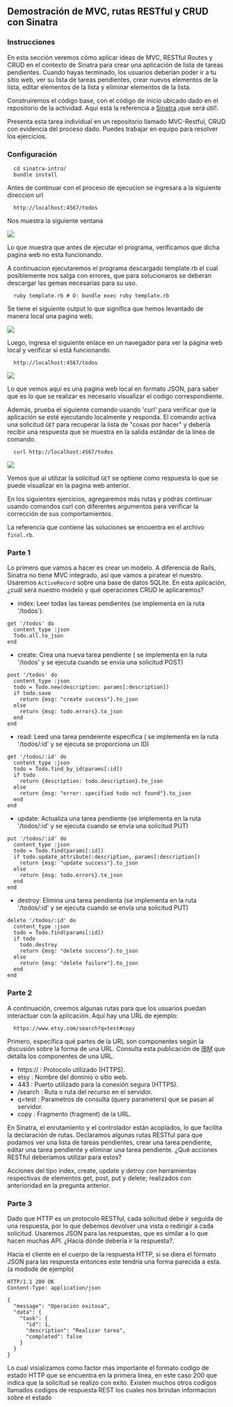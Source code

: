## Demostración de MVC, rutas RESTful y CRUD con Sinatra 


### Instrucciones

En esta sección veremos cómo aplicar ideas de MVC, RESTful Routes y CRUD en el contexto de Sinatra para crear una aplicación de lista de tareas pendientes. 
Cuando hayas terminado, los usuarios deberían poder ir a tu sitio web, ver su lista de tareas pendientes, crear nuevos elementos de la lista, editar elementos de la lista y eliminar elementos de la lista.

Construiremos el código base, con el código de inicio ubicado dado en el repositorio de la actividad. Aquí está la referencia a [Sinatra](https://sinatrarb.com/intro.html) ¡que será útil!.

Presenta esta tarea individual en un repositorio llamado MVC-Restful, CRUD con evidencia del proceso dado. Puedes trabajar en equipo para resolver los ejercicios.

### Configuración

```
  cd sinatra-intro/
  bundle install
```
Antes de continuar con el proceso de ejecucion se ingresara a la siguiente direccion url
```
  http://localhost:4567/todos
```
Nos muestra la siguiente ventana

![](https://github.com/Kinartb/CC3S2/blob/main/MVC-Restful/imagenes/part1.png)

Lo que muestra que antes de ejecutar el programa, verificamos que dicha pagina web no esta funcionando.

A continuacion ejecutaremos el programa descargado template.rb el cual posiblemente nos salga con errores, que para solucionaros se deberan descargar las gemas necesarias para su uso.

```
  ruby template.rb # O: bundle exec ruby template.rb
```

Se tiene el siguiente output lo que significa que hemos levantado de manera local una pagina web.

![](https://github.com/Kinartb/CC3S2/blob/main/MVC-Restful/imagenes/part2.png)

 
Luego, ingresa el siguiente enlace en un navegador para ver la página web local y verificar si está funcionando.

```
  http://localhost:4567/todos
```


![](https://github.com/Kinartb/CC3S2/blob/main/MVC-Restful/imagenes/part3.png)

Lo que vemos aqui es una pagina web local en formato JSON, para saber que es lo que se realizar es necesario visualizar el codigo correspondiente.



Además, prueba el siguiente comando usando 'curl' para verificar que la aplicación se esté ejecutando localmente y responda. El comando activa una solicitud `GET` para recuperar la lista de "cosas por hacer" y debería recibir una respuesta que se muestra en la salida estándar de la línea de comando.

```
  curl http://localhost:4567/todos
```
![](https://github.com/Kinartb/CC3S2/blob/main/MVC-Restful/imagenes/part4.png)

Vemos que al utilizar la solicitud `GET` se optiene como respuesta lo que se puede visualizar en la pagina web anterior.

En los siguientes ejercicios, agregaremos más rutas y podrás continuar usando comandos curl con diferentes argumentos para verificar la corrección de sus comportamientos.

La referencia que contiene las soluciones se encuentra en el archivo `final.rb`.

### Parte 1

Lo primero que vamos a hacer es crear un modelo. A diferencia de Rails, Sinatra no tiene MVC integrado, así que vamos a piratear el nuestro. Usaremos `ActiveRecord` sobre una base de datos SQLite. En esta aplicación, ¿cuál será nuestro modelo y qué operaciones CRUD le aplicaremos?

- index: Leer todas las tareas pendientes (se implementa en la ruta '/todos').
```
get '/todos' do
  content_type :json
  Todo.all.to_json
end
```
- create: Crea una nueva tarea pendiente ( se implementa en la ruta '/todos' y se ejecuta cuando se envía una solicitud POST)
```
post '/todos' do
  content_type :json
  todo = Todo.new(description: params[:description])
  if todo.save
    return {msg: "create success"}.to_json
  else
    return {msg: todo.errors}.to_json
  end
end

```
- read: Leed una tarea pendeiente especifica ( se implementa en la ruta '/todos/:id' y se ejecuta se proporciona un ID)
```
get '/todos/:id' do
  content_type :json
  todo = Todo.find_by_id(params[:id])
  if todo
    return {description: todo.description}.to_json
  else
    return {msg: "error: specified todo not found"}.to_json
  end
end

```
- update: Actualiza una tarea pendiente (se implementa en la ruta '/todos/:id' y se ejecuta cuando se envía una solicitud PUT)
```
put '/todos/:id' do
  content_type :json
  todo = Todo.find(params[:id])
  if todo.update_attribute(:description, params[:description])
    return {msg: "update success"}.to_json
  else
    return {msg: todo.errors}.to_json
  end
end

```
- destroy: Elimina una tarea pendienta (se implementa en la ruta '/todos/:id' y se ejecuta cuando se envía una solicitud PUT)
```
delete '/todos/:id' do
  content_type :json
  todo = Todo.find(params[:id])
  if todo
    todo.destroy
    return {msg: "delete success"}.to_json
  else
    return {msg: "delete failure"}.to_json
  end
end

```
### Parte 2

A continuación, creemos algunas rutas para que los usuarios puedan interactuar con la aplicación. Aquí hay una URL de ejemplo:

```
  https://www.etsy.com/search?q=test#copy
```
Primero, especifica qué partes de la URL son  componentes según la discusión sobre la forma de una URL. Consulta esta publicación de [IBM](https://www.ibm.com/docs/en/cics-ts/5.1?topic=concepts-components-url) que detalla los componentes de una URL.

- https:// : Protocolo utilizado (HTTPS).
- etsy : Nombre del dominio o sitio web.
- 443 : Puerto utilizado para la conexión segura (HTTPS).
- /search : Ruta o ruta del recurso en el servidor.
- q=test : Parametros de consulta (query parameters) que se pasan al servidor.
- copy : Fragmento (fragment) de la URL.

En Sinatra, el enrutamiento y el controlador están acoplados, lo que facilita la declaración de rutas. Declaramos algunas rutas RESTful para que podamos ver una lista de tareas pendientes, crear una tarea pendiente, editar una tarea pendiente y eliminar una tarea pendiente. ¿Qué acciones RESTful deberíamos utilizar para estos?

Acciones del tipo index, create, update y detroy con herramientas respectivas de elementos get, post, put y delete; realizados con anterioridad en la pregunta anterior.

### Parte 3

Dado que HTTP es un protocolo RESTful, cada solicitud debe ir seguida de una respuesta, por lo que debemos devolver una vista o redirigir a cada solicitud. Usaremos JSON para las respuestas, que es similar a lo que hacen muchas API. ¿Hacia dónde debería ir la respuesta?.

Hacia el cliente en el cuerpo de la respuesta HTTP, si se diera el formato JSON para las respuesta entonces este tendria una forma parecida a esta. (a modode de ejemplo)
```
HTTP/1.1 200 OK
Content-Type: application/json

{
  "message": "Operación exitosa",
  "data": {
    "task": {
      "id": 1,
      "description": "Realizar tarea",
      "completed": false
    }
  }
}

```

Lo cual visializamos como factor mas importante el formato codigo de estado HTTP que se encuentra en la primera linea, en este caso 200 que indica que la solicitud se realizo con exito. Existen muchos otros codigos llamados codigos de respuesta REST los cuales nos brindan informacion sobre el estado 





